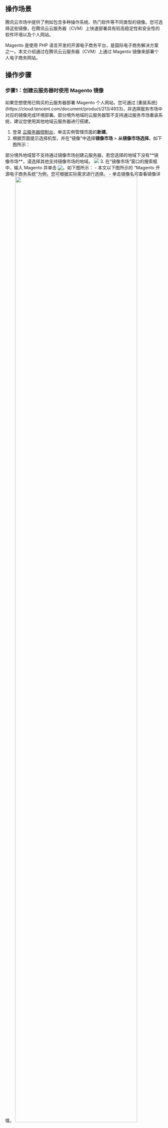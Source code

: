 ## 操作场景
腾讯云市场中提供了例如包含多种操作系统、热门软件等不同类型的镜像。您可选择这些镜像，在腾讯云云服务器（CVM）上快速部署具有较高稳定性和安全性的软件环境以及个人网站。

Magento 是使用 PHP 语言开发的开源电子商务平台，是国际电子商务解决方案之一。本文介绍通过在腾讯云云服务器（CVM）上通过 Magento 镜像来部署个人电子商务网站。


## 操作步骤

### 步骤1：创建云服务器时使用 Magento 镜像


<dx-alert infotype="notice" title="">
如果您想使用已购买的云服务器部署 Magento 个人网站，您可通过 [重装系统](https://cloud.tencent.com/document/product/213/4933)，并选择服务市场中对应的镜像完成环境部署。部分境外地域的云服务器暂不支持通过服务市场重装系统，建议您使用其他地域云服务器进行搭建。
</dx-alert>


1. 登录 [云服务器控制台](https://console.cloud.tencent.com/cvm/index)，单击实例管理页面的**新建**。
2. 根据页面提示选择机型，并在“镜像”中选择**镜像市场** > **从镜像市场选择**。如下图所示：
<dx-alert infotype="notice" title="">
部分境外地域暂不支持通过镜像市场创建云服务器，若您选择的地域下没有**镜像市场**，请选择其他支持镜像市场的地域。
</dx-alert>
<img src="https://main.qcloudimg.com/raw/079615fcf41610885b6462a478cab823.png"/>
3. 在“镜像市场”窗口的搜索框中，输入 Magento 并单击 <image src="https://main.qcloudimg.com/raw/70c20e0ff30f88eef20d6b540d6ef804.png" style="margin:-3px 0px"/>。如下图所示：
<dx-alert infotype="explain" title="">
- 本文以下图所示的 “Magento 开源电子商务系统”为例，您可根据实际需求进行选择。
- 单击镜像名可查看镜像详情。
</dx-alert>
<img src="https://qcloudimg.tencent-cloud.cn/raw/b6d9446b7d1b51f9e1a99c7a0dd60f8b.png" style="width: 88%;"><br>
更多关于此镜像信息，请参见 <a href="https://market.cloud.tencent.com/products/24706">Magento 开源电子商务系统(含演示数据)基于LNMP搭建 PHP环境 Redis|CentOS</a>。
4. 单击**免费使用**。
5. 根据您的实际需求，选择存储介质、带宽、设置安全组等其他配置，并选择购买完成 CVM 的购买。


### 步骤2：登录 Magento 后台管理页面
Magento 2.4 版本后官方不再支持 Web 向导模式安装，由于镜像使用了 Magento 2.4.1 版本，请在实例创建完毕后等待大约5分钟，完成自动初始化安装。
1. 在浏览器中访问以下地址，登录 Magento 后台管理页面。
```
http://云服务器实例的公网 IP/admin
```
2. 在 Magento 后台管理登录页面中，输入管理员帐户及登录密码。如下图所示：
![](https://qcloudimg.tencent-cloud.cn/raw/f54e834003dd506be12e8e40125c20da.png)
   - **Username**：请输入 `admin`。
   - **Password**：该镜像管理员密码默认为实例 ID，请前往 [实例](https://console.cloud.tencent.com/cvm/instance/index) 页面获取。
显示如下页面，则表示已成功登录 Magento 后台管理页面。
![](https://qcloudimg.tencent-cloud.cn/raw/4382343f2828a736dc8bd53f0ef06ecc.png)

### 后续步骤：访问 Magento 主页面
使用本地浏览器访问下列地址，查看 Magento 主页面。
```
http://云服务器实例的公网 IP
```


## 常见问题
如果您在使用云服务器的过程中遇到问题，可参考以下文档并结合实际情况分析并解决问题：
- 云服务器的登录问题，可参考 [密码及密钥](https://cloud.tencent.com/document/product/213/18120)、[登录及远程连接](https://cloud.tencent.com/document/product/213/17278)。
- 云服务器的网络问题，可参考 [IP 地址](https://cloud.tencent.com/document/product/213/17285)、[端口与安全组](https://cloud.tencent.com/document/product/213/2502)。
- 云服务器硬盘问题，可参考 [系统盘和数据盘](https://cloud.tencent.com/document/product/213/17351)。





